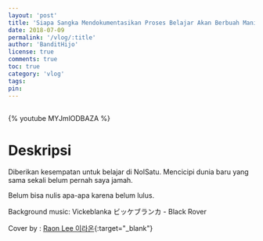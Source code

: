 ```yaml
---
layout: 'post'
title: 'Siapa Sangka Mendokumentasikan Proses Belajar Akan Berbuah Manis Pt. 1'
date: 2018-07-09
permalink: '/vlog/:title'
author: 'BanditHijo'
license: true
comments: true
toc: true
category: 'vlog'
tags:
pin:
---
```


<div style="margin-top:30px;"></div>

{% youtube MYJmlODBAZA %}

# Deskripsi

Diberikan kesempatan untuk belajar di NolSatu. Mencicipi dunia baru yang sama sekali belum pernah saya jamah.

Belum bisa nulis apa-apa karena belum lulus.

Background music: Vickeblanka ビッケブランカ - Black Rover

Cover by : [Raon Lee 이라온](https://youtu.be/C8jABQPPNKI){:target="_blank"}
